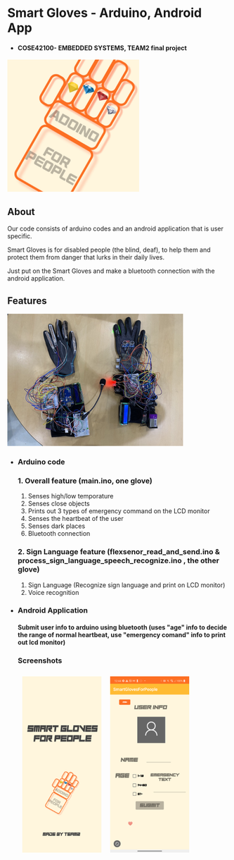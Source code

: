 # Smart Gloves - Arduino, Android App

* #### COSE42100- EMBEDDED SYSTEMS, TEAM2 final project

<img src="https://github.com/jhchoi0303/2021-COSE42100-Team2/blob/main/SmartGloveApp/app/src/main/ic_launcher-playstore.png"  width="300" height="300">





## About

Our code consists of arduino codes and an android application that is user specific.

Smart Gloves is for disabled people (the blind, deaf), to help them and protect them from danger that lurks in their daily lives.


Just put on the Smart Gloves and make a bluetooth connection with the android application.



## Features
<img src="https://github.com/jhchoi0303/2021-COSE42100-Team2/blob/main/arduino.jpg"  width="400" height="300">

* ### Arduino code

    ### 1. Overall feature (main.ino, one glove)
    1. Senses high/low temporature 
    2. Senses close objects
    3. Prints out 3 types of emergency command on the LCD monitor
    4. Senses the heartbeat of the user
    5. Senses dark places
    6. Bluetooth connection
    
    ### 2. Sign Language feature (flexsenor_read_and_send.ino & process_sign_language_speech_recognize.ino , the other glove)

    1. Sign Language (Recognize sign language and print on LCD monitor)
    2. Voice recognition



* ### Android Application

    #### Submit user info to arduino using bluetooth (uses "age" info to decide the range of normal heartbeat, use "emergency comand" info to print out lcd monitor)



    ### Screenshots
    <img src="https://github.com/jhchoi0303/2021-COSE42100-Team2/blob/main/screenshot1.png" align="left"
width="180" height="400"
    hspace="10" vspace="10">
<img src="https://github.com/jhchoi0303/2021-COSE42100-Team2/blob/main/screenshot2.png" align="center"
width="180" height="400"
    hspace="10" vspace="10">



